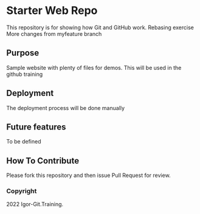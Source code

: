 # Starter Web Repo

This repository is for showing how Git and GitHub work. Rebasing exercise
More changes from myfeature branch

## Purpose

Sample website with plenty of files for demos. This will be used in the github training

## Deployment

The deployment process will be done manually

## Future features

To be defined

## How To Contribute

Please fork this repository and then issue Pull Request for review.

### Copyright

2022 Igor-Git.Training.